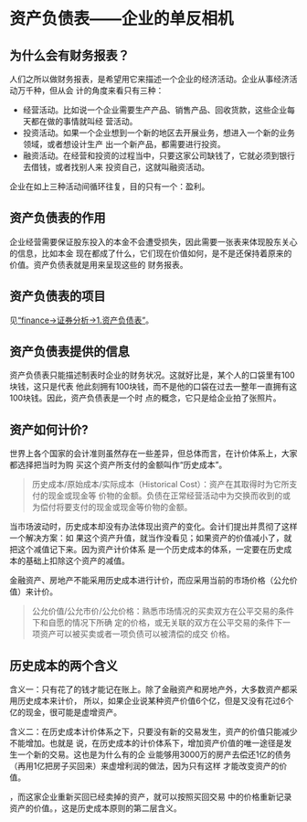 # 资产负债表——企业的单反相机

## 为什么会有财务报表？

人们之所以做财务报表，是希望用它来描述一个企业的经济活动。企业从事经济活动万千种，但从会
计的角度来看只有三种：

- 经营活动。比如说一个企业需要生产产品、销售产品、回收货款，这些企业每天都在做的事情就叫经
营活动。
- 投资活动。如果一个企业想到一个新的地区去开展业务，想进入一个新的业务领域，或者想设计生产
出一个新产品，都需要进行投资。
- 融资活动。在经营和投资的过程当中，只要这家公司缺钱了，它就必须到银行去借钱，或者找别人来
投资自己，这就叫融资活动。

企业在如上三种活动间循环往复，目的只有一个：盈利。

## 资产负债表的作用

企业经营需要保证股东投入的本金不会遭受损失，因此需要一张表来体现股东关心的信息，比如本金
现在都成了什么，它们现在价值如何，是不是还保持着原来的价值。资产负债表就是用来呈现这些的
财务报表。

## 资产负债表的项目

见[“finance->证券分析->1.资产负债表”]()。

## 资产负债表提供的信息

资产负债表只能描述制表时企业的财务状况。这就好比是，某个人的口袋里有100块钱，这只是代表
他此刻拥有100块钱，而不是他的口袋在过去一整年一直拥有这100块钱。因此，资产负债表是一个时
点的概念，它只是给企业拍了张照片。

## 资产如何计价?

世界上各个国家的会计准则虽然存在一些差异，但总体而言，在计价体系上，大家都选择把当时为购
买这个资产所支付的金额叫作“历史成本”。

>历史成本/原始成本/实际成本（Historical Cost）：资产在其取得时为它所支付的现金或现金等
价物的金额。负债在正常经营活动中为交换而收到的或为偿付将要支付的现金或现金等价物的金额。

当市场波动时，历史成本却没有办法体现出资产的变化。会计们提出并贯彻了这样一个解决方案：如
果这个资产升值，就当作没看见；如果资产的价值减小了，就把这个减值记下来。因为资产计价体系
是一个历史成本的体系，一定要在历史成本的基础上扣除这个资产的减值。

金融资产、房地产不能采用历史成本进行计价，而应采用当前的市场价格（公允价值）来计价。

> 公允价值/公允市价/公允价格：熟悉市场情况的买卖双方在公平交易的条件下和自愿的情况下所确
定的价格，或无关联的双方在公平交易的条件下一项资产可以被买卖或者一项负债可以被清偿的成交
价格。

## 历史成本的两个含义

含义一：只有花了的钱才能记在账上。除了金融资产和房地产外，大多数资产都采用历史成本来计价，
所以，如果企业说某种资产价值6个亿，但是又没有花过6个亿的现金，很可能是虚增资产。

含义二：在历史成本计价体系之下，只要没有新的交易发生，资产的价值只能减少不能增加。也就是
说，在历史成本的计价体系下，增加资产价值的唯一途径是发生一个新的交易。这也是为什么有的企
业能够用3000万的房产去偿还1亿的债务（再用1亿把房子买回来）来虚增利润的做法，因为只有这样
才能改变资产的价值。


，而这家企业重新买回已经卖掉的资产，就可以按照买回交易
中的价格重新记录资产的价值。，这是历史成本原则的第二层含义。
